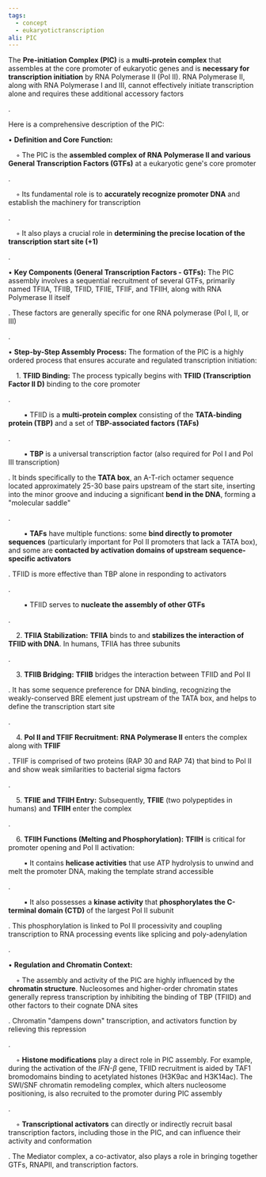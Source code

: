 ```yaml
---
tags:
  - concept
  - eukaryotictranscription
ali: PIC
---
```

The **Pre-initiation Complex (PIC)** is a **multi-protein complex** that assembles at the core promoter of eukaryotic genes and is **necessary for transcription initiation** by RNA Polymerase II (Pol II). RNA Polymerase II, along with RNA Polymerase I and III, cannot effectively initiate transcription alone and requires these additional accessory factors

.

Here is a comprehensive description of the PIC:

• **Definition and Core Function:**

    ◦ The PIC is the **assembled complex of RNA Polymerase II and various General Transcription Factors (GTFs)** at a eukaryotic gene's core promoter

.

    ◦ Its fundamental role is to **accurately recognize promoter DNA** and establish the machinery for transcription

.

    ◦ It also plays a crucial role in **determining the precise location of the transcription start site (+1)**

.

• **Key Components (General Transcription Factors - GTFs):** The PIC assembly involves a sequential recruitment of several GTFs, primarily named TFIIA, TFIIB, TFIID, TFIIE, TFIIF, and TFIIH, along with RNA Polymerase II itself

. These factors are generally specific for one RNA polymerase (Pol I, II, or III)

.

• **Step-by-Step Assembly Process:** The formation of the PIC is a highly ordered process that ensures accurate and regulated transcription initiation:

    1. **TFIID Binding:** The process typically begins with **TFIID (Transcription Factor II D)** binding to the core promoter

.

        ▪ TFIID is a **multi-protein complex** consisting of the **TATA-binding protein (TBP)** and a set of **TBP-associated factors (TAFs)**

.

        ▪ **TBP** is a universal transcription factor (also required for Pol I and Pol III transcription)

. It binds specifically to the **TATA box**, an A-T-rich octamer sequence located approximately 25-30 base pairs upstream of the start site, inserting into the minor groove and inducing a significant **bend in the DNA**, forming a "molecular saddle"

.

        ▪ **TAFs** have multiple functions: some **bind directly to promoter sequences** (particularly important for Pol II promoters that lack a TATA box), and some are **contacted by activation domains of upstream sequence-specific activators**

. TFIID is more effective than TBP alone in responding to activators

.

        ▪ TFIID serves to **nucleate the assembly of other GTFs**

.

    2. **TFIIA Stabilization:** **TFIIA** binds to and **stabilizes the interaction of TFIID with DNA**. In humans, TFIIA has three subunits

.

    3. **TFIIB Bridging:** **TFIIB** bridges the interaction between TFIID and Pol II

. It has some sequence preference for DNA binding, recognizing the weakly-conserved BRE element just upstream of the TATA box, and helps to define the transcription start site

.

    4. **Pol II and TFIIF Recruitment:** **RNA Polymerase II** enters the complex along with **TFIIF**

. TFIIF is comprised of two proteins (RAP 30 and RAP 74) that bind to Pol II and show weak similarities to bacterial sigma factors

.

    5. **TFIIE and TFIIH Entry:** Subsequently, **TFIIE** (two polypeptides in humans) and **TFIIH** enter the complex

.

    6. **TFIIH Functions (Melting and Phosphorylation):** **TFIIH** is critical for promoter opening and Pol II activation:

        ▪ It contains **helicase activities** that use ATP hydrolysis to unwind and melt the promoter DNA, making the template strand accessible

.

        ▪ It also possesses a **kinase activity** that **phosphorylates the C-terminal domain (CTD)** of the largest Pol II subunit

. This phosphorylation is linked to Pol II processivity and coupling transcription to RNA processing events like splicing and poly-adenylation

.

• **Regulation and Chromatin Context:**

    ◦ The assembly and activity of the PIC are highly influenced by the **chromatin structure**. Nucleosomes and higher-order chromatin states generally repress transcription by inhibiting the binding of TBP (TFIID) and other factors to their cognate DNA sites

. Chromatin "dampens down" transcription, and activators function by relieving this repression

.

    ◦ **Histone modifications** play a direct role in PIC assembly. For example, during the activation of the _IFN-β_ gene, TFIID recruitment is aided by TAF1 bromodomains binding to acetylated histones (H3K9ac and H3K14ac). The SWI/SNF chromatin remodeling complex, which alters nucleosome positioning, is also recruited to the promoter during PIC assembly

.

    ◦ **Transcriptional activators** can directly or indirectly recruit basal transcription factors, including those in the PIC, and can influence their activity and conformation

. The Mediator complex, a co-activator, also plays a role in bringing together GTFs, RNAPII, and transcription factors.